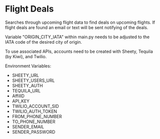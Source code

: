 # Flight Deals
Searches through upcoming flight data to find deals on upcoming flights. If flight deals are found an email or text will be sent notifying of the deals.

Variable "ORIGIN_CITY_IATA" within main.py needs to be adjusted to the IATA code of the desired city of origin.

To use associated APIs, accounts need to be created with Sheety, Tequila (by Kiwi), and Twilio.

Environment Variables:
- SHEETY_URL
- SHEETY_USERS_URL
- SHEETY_AUTH
- TEQUILA_URL
- AffilID
- API_KEY
- TWILIO_ACCOUNT_SID
- TWILIO_AUTH_TOKEN
- FROM_PHONE_NUMBER
- TO_PHONE_NUMBER
- SENDER_EMAIL
- SENDER_PASSWORD
